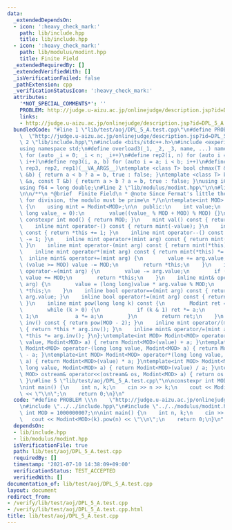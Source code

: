 ```yaml
---
data:
  _extendedDependsOn:
  - icon: ':heavy_check_mark:'
    path: lib/include.hpp
    title: lib/include.hpp
  - icon: ':heavy_check_mark:'
    path: lib/modulus/modint.hpp
    title: Finite Field
  _extendedRequiredBy: []
  _extendedVerifiedWith: []
  _isVerificationFailed: false
  _pathExtension: cpp
  _verificationStatusIcon: ':heavy_check_mark:'
  attributes:
    '*NOT_SPECIAL_COMMENTS*': ''
    PROBLEM: http://judge.u-aizu.ac.jp/onlinejudge/description.jsp?id=DPL_5_A
    links:
    - http://judge.u-aizu.ac.jp/onlinejudge/description.jsp?id=DPL_5_A
  bundledCode: "#line 1 \"lib/test/aoj/DPL_5_A.test.cpp\"\n#define PROBLEM \\\n  \
    \  \"http://judge.u-aizu.ac.jp/onlinejudge/description.jsp?id=DPL_5_A\"\n#line\
    \ 2 \"lib/include.hpp\"\n#include <bits/stdc++.h>\n#include <experimental/iterator>\n\
    using namespace std;\n#define overload3(_1, _2, _3, name, ...) name\n#define rep1(n)\
    \ for (auto _i = 0; _i < n; _i++)\n#define rep2(i, n) for (auto i = 0; i < n;\
    \ i++)\n#define rep3(i, a, b) for (auto i = a; i < b; i++)\n#define rep(...) overload3(__VA_ARGS__,\
    \ rep3, rep2, rep1)(__VA_ARGS__)\ntemplate <class T> bool chmax(T &a, const T\
    \ &b) { return a < b ? a = b, true : false; }\ntemplate <class T> bool chmin(T\
    \ &a, const T &b) { return a > b ? a = b, true : false; }\nusing i64 = long long;\n\
    using f64 = long double;\n#line 2 \"lib/modulus/modint.hpp\"\n\n#line 4 \"lib/modulus/modint.hpp\"\
    \n\n/**\n *@brief  Finite Field\n * @note Since Fermat's little theorem is used\
    \ for division, the modulo must be prime\n */\n\ntemplate<int MOD> class Modint\
    \ {\n    using mint = Modint<MOD>;\n\n  public:\n    int value;\n    Modint(long\
    \ long value_ = 0):\n        value((value_ % MOD + MOD) % MOD) {}\n    static\
    \ constexpr int mod() { return MOD; }\n    mint val() const { return *this; }\n\
    \    inline mint operator-() const { return mint(-value); }\n    inline mint operator++()\
    \ const { return *this += 1; }\n    inline mint operator--() const { return *this\
    \ -= 1; }\n    inline mint operator+(mint arg) const { return mint(*this) += arg;\
    \ }\n    inline mint operator-(mint arg) const { return mint(*this) -= arg; }\n\
    \    inline mint operator*(mint arg) const { return mint(*this) *= arg; }\n  \
    \  inline mint& operator+=(mint arg) {\n        value += arg.value;\n        if\
    \ (value >= MOD) value -= MOD;\n        return *this;\n    }\n    inline mint&\
    \ operator-=(mint arg) {\n        value -= arg.value;\n        if (value < 0)\
    \ value += MOD;\n        return *this;\n    }\n    inline mint& operator*=(mint\
    \ arg) {\n        value = (long long)value * arg.value % MOD;\n        return\
    \ *this;\n    }\n    inline bool operator==(mint arg) const { return value ==\
    \ arg.value; }\n    inline bool operator!=(mint arg) const { return value != arg.value;\
    \ }\n    inline mint pow(long long k) const {\n        Modint ret = 1, a(*this);\n\
    \        while (k > 0) {\n            if (k & 1) ret *= a;\n            k >>=\
    \ 1;\n            a *= a;\n        }\n        return ret;\n    }\n    inline mint\
    \ inv() const { return pow(MOD - 2); }\n    inline mint operator/(mint arg) const\
    \ { return *this * arg.inv(); }\n    inline mint& operator/=(mint arg) { return\
    \ *this *= arg.inv(); }\n};\ntemplate<int MOD> Modint<MOD> operator+(long long\
    \ value, Modint<MOD> a) { return Modint<MOD>(value) + a; }\ntemplate<int MOD>\
    \ Modint<MOD> operator-(long long value, Modint<MOD> a) { return Modint<MOD>(value)\
    \ - a; }\ntemplate<int MOD> Modint<MOD> operator*(long long value, Modint<MOD>\
    \ a) { return Modint<MOD>(value) * a; }\ntemplate<int MOD> Modint<MOD> operator/(long\
    \ long value, Modint<MOD> a) { return Modint<MOD>(value) / a; }\ntemplate<int\
    \ MOD> ostream& operator<<(ostream& os, Modint<MOD> a) { return os << a.value;\
    \ }\n#line 5 \"lib/test/aoj/DPL_5_A.test.cpp\"\n\nconstexpr int MOD = 1000000007;\n\
    \nint main() {\n    int n, k;\n    cin >> n >> k;\n    cout << Modint<MOD>(k).pow(n)\
    \ << \"\\n\";\n    return 0;\n}\n"
  code: "#define PROBLEM \\\n    \"http://judge.u-aizu.ac.jp/onlinejudge/description.jsp?id=DPL_5_A\"\
    \n#include \"../../include.hpp\"\n#include \"../../modulus/modint.hpp\"\n\nconstexpr\
    \ int MOD = 1000000007;\n\nint main() {\n    int n, k;\n    cin >> n >> k;\n \
    \   cout << Modint<MOD>(k).pow(n) << \"\\n\";\n    return 0;\n}\n"
  dependsOn:
  - lib/include.hpp
  - lib/modulus/modint.hpp
  isVerificationFile: true
  path: lib/test/aoj/DPL_5_A.test.cpp
  requiredBy: []
  timestamp: '2021-07-10 14:38:09+09:00'
  verificationStatus: TEST_ACCEPTED
  verifiedWith: []
documentation_of: lib/test/aoj/DPL_5_A.test.cpp
layout: document
redirect_from:
- /verify/lib/test/aoj/DPL_5_A.test.cpp
- /verify/lib/test/aoj/DPL_5_A.test.cpp.html
title: lib/test/aoj/DPL_5_A.test.cpp
---
```

